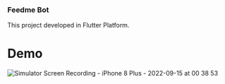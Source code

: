 ### Feedme Bot

This project developed in Flutter Platform.

# Demo

![Simulator Screen Recording - iPhone 8 Plus - 2022-09-15 at 00 38 53](https://user-images.githubusercontent.com/107250392/190241754-32dd8860-e452-43de-b094-ebf7887676aa.gif)

